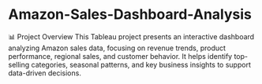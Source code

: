 # Amazon-Sales-Dashboard-Analysis
📊 Project Overview This Tableau project presents an interactive dashboard analyzing Amazon sales data, focusing on revenue trends, product performance, regional sales, and customer behavior. It helps identify top-selling categories, seasonal patterns, and key business insights to support data-driven decisions.
